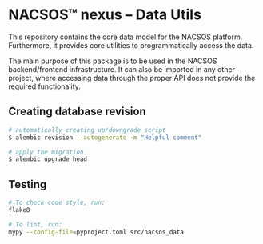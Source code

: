 # NACSOS™ nexus – Data Utils
This repository contains the core data model for the NACSOS platform.
Furthermore, it provides core utilities to programmatically access the data.

The main purpose of this package is to be used in the NACSOS backend/frontend infrastructure. 
It can also be imported in any other project, where accessing data through the proper API 
does not provide the required functionality.

## Creating database revision
```bash
# automatically creating up/downgrade script
$ alembic revision --autogenerate -m "Helpful comment"

# apply the migration
$ alembic upgrade head
```

## Testing

```bash
# To check code style, run:
flake8

# To lint, run:
mypy --config-file=pyproject.toml src/nacsos_data 
```